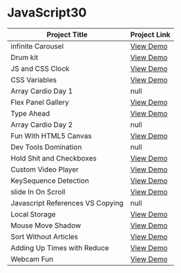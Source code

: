 # JavaScript30

| Project Title         | Project Link                                            |
| --------------------- | ------------------------------------------------------- |
| infinite Carousel      | [View Demo](https://Danji-ya.github.io/JS_javascript30/00-infiniteCarousel/)  |
| Drum kit       | [View Demo](https://Danji-ya.github.io/JS_javascript30/01-DrumKit/)  |
| JS and CSS Clock       | [View Demo](https://Danji-ya.github.io/JS_javascript30/02-JSandCSSClock/)  |
| CSS Variables       | [View Demo](https://Danji-ya.github.io/JS_javascript30/03-CSSVariables/)  |
| Array Cardio Day 1       | null  |
| Flex Panel Gallery       | [View Demo](https://Danji-ya.github.io/JS_javascript30/05-FlexPanelGallery/)  |
| Type Ahead       | [View Demo](https://Danji-ya.github.io/JS_javascript30/06-TypeAhead/)  |
| Array Cardio Day 2       | null  |
| Fun With HTML5 Canvas      | [View Demo](https://Danji-ya.github.io/JS_javascript30/08-FunWithHTML5Canvas/)  |
| Dev Tools Domination      | null  |
| Hold Shit and Checkboxes      | [View Demo](https://Danji-ya.github.io/JS_javascript30/10-HoldShitandCheckboxes/)  |
| Custom Video Player     | [View Demo](https://Danji-ya.github.io/JS_javascript30/11-CustomVideoPlayer/)  |
| KeySequence Detection    | [View Demo](https://Danji-ya.github.io/JS_javascript30/12-KeySequenceDetection/)  |
| slide In On Scroll    | [View Demo](https://Danji-ya.github.io/JS_javascript30/13-slideInOnScroll/)  |
| Javascript References VS Copying    | null |
| Local Storage   | [View Demo](https://Danji-ya.github.io/JS_javascript30/15-LocalStorage/)  |
| Mouse Move Shadow   | [View Demo](https://Danji-ya.github.io/JS_javascript30/16-MouseMoveShadow/)  |
| Sort Without Articles   | [View Demo](https://Danji-ya.github.io/JS_javascript30/17-SortWithoutArticles/)  |
| Adding Up Times with Reduce   | [View Demo](https://Danji-ya.github.io/JS_javascript30/18-AddingUpTimeswithReduce/)  |
| Webcam Fun   | [View Demo](https://Danji-ya.github.io/JS_javascript30/19-WebcamFun/)  |
